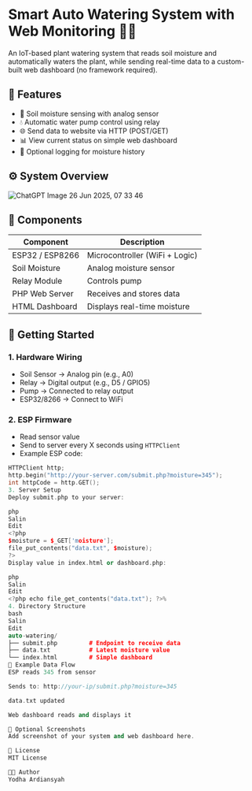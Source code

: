 # Smart Auto Watering System with Web Monitoring 🌱💧

An IoT-based plant watering system that reads soil moisture and automatically waters the plant, while sending real-time data to a custom-built web dashboard (no framework required).

## 🌟 Features

- 🌱 Soil moisture sensing with analog sensor
- 💧 Automatic water pump control using relay
- 🌐 Send data to website via HTTP (POST/GET)
- 📊 View current status on simple web dashboard
- 📅 Optional logging for moisture history

## ⚙️ System Overview

![ChatGPT Image 26 Jun 2025, 07 33 46](https://github.com/user-attachments/assets/dcb944f1-ac02-4cae-8ea8-ab09b7b4b70a)

## 🔧 Components

| Component         | Description                   |
|-------------------|-------------------------------|
| ESP32 / ESP8266   | Microcontroller (WiFi + Logic)|
| Soil Moisture     | Analog moisture sensor        |
| Relay Module      | Controls pump                 |
| PHP Web Server    | Receives and stores data      |
| HTML Dashboard    | Displays real-time moisture   |

## 🚀 Getting Started

### 1. Hardware Wiring

- Soil Sensor → Analog pin (e.g., A0)
- Relay → Digital output (e.g., D5 / GPIO5)
- Pump → Connected to relay output
- ESP32/8266 → Connect to WiFi

### 2. ESP Firmware

- Read sensor value
- Send to server every X seconds using `HTTPClient`
- Example ESP code:
```cpp
HTTPClient http;
http.begin("http://your-server.com/submit.php?moisture=345");
int httpCode = http.GET();
3. Server Setup
Deploy submit.php to your server:

php
Salin
Edit
<?php
$moisture = $_GET['moisture'];
file_put_contents("data.txt", $moisture);
?>
Display value in index.html or dashboard.php:

php
Salin
Edit
<?php echo file_get_contents("data.txt"); ?>%
4. Directory Structure
bash
Salin
Edit
auto-watering/
├── submit.php         # Endpoint to receive data
├── data.txt           # Latest moisture value
└── index.html         # Simple dashboard
🧪 Example Data Flow
ESP reads 345 from sensor

Sends to: http://your-ip/submit.php?moisture=345

data.txt updated

Web dashboard reads and displays it

📸 Optional Screenshots
Add screenshot of your system and web dashboard here.

📜 License
MIT License

👨‍💻 Author
Yodha Ardiansyah
